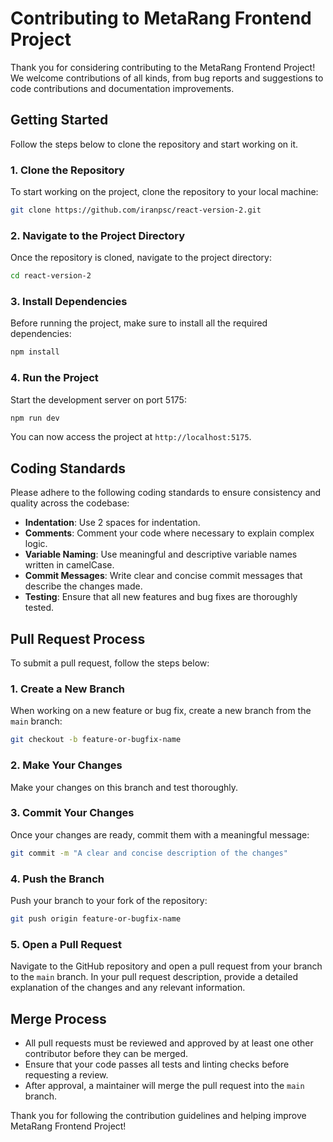 # Contributing to MetaRang Frontend Project

Thank you for considering contributing to the MetaRang Frontend Project! We welcome contributions of all kinds, from bug reports and suggestions to code contributions and documentation improvements.

## Getting Started

Follow the steps below to clone the repository and start working on it.

### 1. Clone the Repository

To start working on the project, clone the repository to your local machine:

```bash
git clone https://github.com/iranpsc/react-version-2.git
```

### 2. Navigate to the Project Directory

Once the repository is cloned, navigate to the project directory:

```bash
cd react-version-2
```

### 3. Install Dependencies

Before running the project, make sure to install all the required dependencies:

```bash
npm install
```

### 4. Run the Project

Start the development server on port 5175:

```bash
npm run dev
```

You can now access the project at `http://localhost:5175`.

## Coding Standards

Please adhere to the following coding standards to ensure consistency and quality across the codebase:

- **Indentation**: Use 2 spaces for indentation.
- **Comments**: Comment your code where necessary to explain complex logic.
- **Variable Naming**: Use meaningful and descriptive variable names written in camelCase.
- **Commit Messages**: Write clear and concise commit messages that describe the changes made.
- **Testing**: Ensure that all new features and bug fixes are thoroughly tested.

## Pull Request Process

To submit a pull request, follow the steps below:

### 1. Create a New Branch

When working on a new feature or bug fix, create a new branch from the `main` branch:

```bash
git checkout -b feature-or-bugfix-name
```

### 2. Make Your Changes

Make your changes on this branch and test thoroughly.

### 3. Commit Your Changes

Once your changes are ready, commit them with a meaningful message:

```bash
git commit -m "A clear and concise description of the changes"
```

### 4. Push the Branch

Push your branch to your fork of the repository:

```bash
git push origin feature-or-bugfix-name
```

### 5. Open a Pull Request

Navigate to the GitHub repository and open a pull request from your branch to the `main` branch. In your pull request description, provide a detailed explanation of the changes and any relevant information.

## Merge Process

- All pull requests must be reviewed and approved by at least one other contributor before they can be merged.
- Ensure that your code passes all tests and linting checks before requesting a review.
- After approval, a maintainer will merge the pull request into the `main` branch.

Thank you for following the contribution guidelines and helping improve MetaRang Frontend Project!